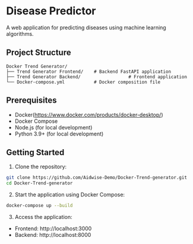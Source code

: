 # Disease Predictor

A web application for predicting diseases using machine learning algorithms.

## Project Structure

```
Docker Trend Generator/
├── Trend Generator Frontend/    # Backend FastAPI application
├── Trend Generator Backend/                  # Frontend application
└── Docker-compose.yml           # Docker composition file
```

## Prerequisites

- Docker(https://www.docker.com/products/docker-desktop/)
- Docker Compose
- Node.js (for local development)
- Python 3.9+ (for local development)

## Getting Started

1. Clone the repository:
```bash
git clone https://github.com/Aidwise-Demo/Docker-Trend-generator.git
cd Docker-Trend-generator
```

2. Start the application using Docker Compose:
```bash
docker-compose up --build
```

3. Access the application:
- Frontend: http://localhost:3000
- Backend: http://localhost:8000

